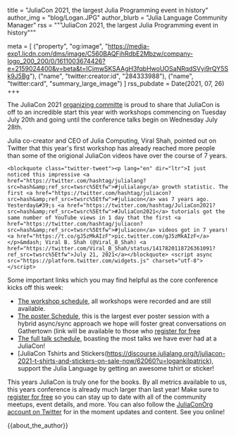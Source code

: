 title = "JuliaCon 2021, the largest Julia Programming event in history"
author_img = "blog/Logan.JPG"
author_blurb = "Julia Language Community Manager"
rss = """JuliaCon 2021, the largest Julia Programming event in history"""

meta = [
    ("property", "og:image", "https://media-exp1.licdn.com/dms/image/C560BAQFjhRdbE2Mbzw/company-logo_200_200/0/1611003674426?e=2159024400&v=beta&t=ICjmwSKSAAgH3fqbHwoUOSaNRqdSVyi9rQY5Sk9J5Bg"),
    ("name", "twitter:creator:id", "284333988"),
    ("name", "twitter:card", "summary_large_image")
    ]
rss_pubdate = Date(2021, 07, 26)
+++

The JuliaCon 2021 [organizing committe](https://juliacon.org/2021/committee/) is proud to share that JuliaCon is off to an incredible start this year with workshops commencing on Tuesday July 20th and going until the conference talks begin on Wednesday July 28th.

Julia co-creator and CEO of Julia Computing, Viral Shah, pointed out on Twitter that this year's first workshop has already reached more people than some of the origional JuliaCon videos have over the course of 7 years.
~~~
<blockquote class="twitter-tweet"><p lang="en" dir="ltr">I just noticed this impressive <a href="https://twitter.com/hashtag/julialang?src=hash&amp;ref_src=twsrc%5Etfw">#julialang</a> growth statistic. The first <a href="https://twitter.com/hashtag/juliacon?src=hash&amp;ref_src=twsrc%5Etfw">#juliacon</a> was 7 years ago. Yesterday&#39;s <a href="https://twitter.com/hashtag/JuliaCon2021?src=hash&amp;ref_src=twsrc%5Etfw">#JuliaCon2021</a> tutorials got the same number of YouTube views in 1 day that the first <a href="https://twitter.com/hashtag/juliacon?src=hash&amp;ref_src=twsrc%5Etfw">#juliacon</a> videos got in 7 years! <a href="https://t.co/gJ5zMkAIzF">pic.twitter.com/gJ5zMkAIzF</a></p>&mdash; Viral B. Shah (@Viral_B_Shah) <a href="https://twitter.com/Viral_B_Shah/status/1417820118726361091?ref_src=twsrc%5Etfw">July 21, 2021</a></blockquote> <script async src="https://platform.twitter.com/widgets.js" charset="utf-8"></script>
~~~

Some important links which you may find helpful as the core conference kicks off this week:
- [The workshop schedule](https://juliacon.org/2021/workshops/), all workshops were recorded and are still available.
- [The poster Schedule](https://juliacon.org/2021/posters/), this is the largest ever poster session with a hybrid async/sync approach we hope will foster great conversations on Gathertown (link will be available to those who [register for free](https://juliacon.org/2021/tickets/)
- [The full talk schedule](https://pretalx.com/juliacon2021/schedule/), boasting the most talks we have ever had at a JuliaCon!
- [JuliaCon Tshirts and Stickers(https://discourse.julialang.org/t/juliacon-2021-t-shirts-and-stickers-on-sale-now/62060?u=logankilpatrick), support the Julia Language by getting an awesome tshirt or sticker!

This years JuliaCon is truly one for the books. By all metrics available to us, this years conference is already much larger than last year! Make sure to [register for free](https://juliacon.org/2021/tickets/) so you can stay up to date with all of the community meetups, event details, and more. You can also follow the [JuliaConOrg account on Twitter](https://twitter.com/JuliaConOrg) for in the moment updates and content. See you online!

{{about_the_author}}
